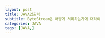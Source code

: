 ```yaml
---
layout: post
title: JAVA입출력
subtitle: ByteStream은 어떻게 처리하는가에 대하여
categories: JAVA
tags: [JAVA,]
---
```





